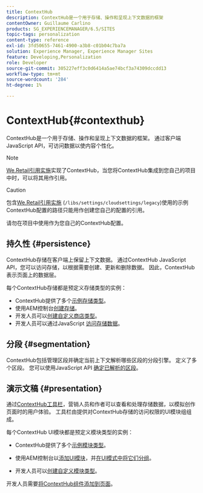 ```yaml
---
title: ContextHub
description: ContextHub是一个用于存储、操作和呈现上下文数据的框架
contentOwner: Guillaume Carlino
products: SG_EXPERIENCEMANAGER/6.5/SITES
topic-tags: personalization
content-type: reference
exl-id: 3fd50655-7461-4900-a3b8-c01b04c7ba7a
solution: Experience Manager, Experience Manager Sites
feature: Developing,Personalization
role: Developer
source-git-commit: 305227eff3c0d6414a5ae74bcf3a74309dccdd13
workflow-type: tm+mt
source-wordcount: '284'
ht-degree: 1%

---
```


# ContextHub{#contexthub}

ContextHub是一个用于存储、操作和呈现上下文数据的框架。 通过客户端JavaScript API，可访问数据以使内容个性化。

>[!NOTE]
>
>[We.Retail引用实施](/help/sites-developing/we-retail.md)实现了ContextHub，当您将ContextHub集成到您自己的项目中时，可以将其用作引用。

>[!CAUTION]
>
>包含[We.Retail引用实施](/help/sites-developing/we-retail.md) (`/libs/settings/cloudsettings/legacy`)使用的示例ContextHub配置的路径只能用作创建您自己的配置的引用。
>
>请勿在项目中使用作为您自己的ContextHub配置。

## 持久性 {#persistence}

ContextHub存储在客户端上保留上下文数据。 通过ContextHub JavaScript API，您可以访问存储，以根据需要创建、更新和删除数据。 因此，ContextHub表示页面上的数据层。

每个ContextHub存储都是预定义存储类型的实例：

* ContextHub提供了多个[示例存储类型](/help/sites-developing/ch-samplestores.md)。
* 使用AEM控制台[创建存储](ch-configuring.md#creating-a-contexthub-store)。
* 开发人员可以[创建自定义商店类型](/help/sites-developing/ch-extend.md#creating-custom-store-candidates)。
* 开发人员可以通过JavaScript [访问存储数据](/help/sites-developing/ch-adding.md#interacting-with-contexthub-stores)。

## 分段 {#segmentation}

ContextHub包括管理区段并确定当前上下文解析哪些区段的分段引擎。 定义了多个区段。 您可以使用JavaScript API [确定已解析的区段](/help/sites-developing/ch-adding.md#determining-resolved-contexthub-segments)。

## 演示文稿 {#presentation}

通过[ContextHub工具栏](/help/sites-authoring/ch-previewing.md)，营销人员和作者可以查看和处理存储数据，以模拟创作页面时的用户体验。 工具栏由提供对ContextHub存储的访问权限的UI模块组组成。

每个ContextHub UI模块都是预定义模块类型的实例：

* ContextHub提供了多个[示例模块类型](/help/sites-developing/ch-samplemodules.md)。
* 使用AEM控制台以[添加UI模块](ch-configuring.md#adding-a-ui-module)，并[在UI模式中将它们分组](ch-configuring.md#adding-a-ui-mode)。

* 开发人员可以[创建自定义模块类型](/help/sites-developing/ch-extend.md#creating-contexthub-ui-module-types)。

开发人员需要[将ContextHub组件添加到页面](/help/sites-developing/ch-adding.md)。
